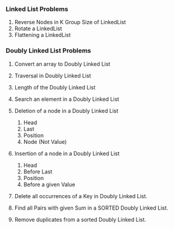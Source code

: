 ### Linked List Problems
1. Reverse Nodes in K Group Size of LinkedList
2. Rotate a LinkedList
3. Flattening a LinkedList
   
   

### Doubly Linked List Problems

1. Convert an array to Doubly Linked List
2. Traversal in Doubly Linked List
3. Length of the Doubly Linked List
4. Search an element in a Doubly Linked List
5. Deletion of a node in a Doubly Linked List
    1. Head
    2. Last
    3. Position
    4. Node (Not Value)
      
6. Insertion of a node in a Doubly Linked List
    1. Head
    2. Before Last
    3. Position
    4. Before a given Value
7. Delete all occurrences of a Key in Doubly Linked List.
8. Find all Pairs with given Sum in a SORTED Doubly Linked List.
9. Remove duplicates from a sorted Doubly Linked List.
